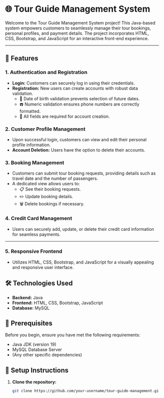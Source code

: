 # 🌐 Tour Guide Management System

Welcome to the Tour Guide Management System project! This Java-based system empowers customers to seamlessly manage their tour bookings, personal profiles, and payment details. The project incorporates HTML, CSS, Bootstrap, and JavaScript for an interactive front-end experience.

---

## 🚀 Features

### 1. Authentication and Registration

- **Login:** Customers can securely log in using their credentials.
- **Registration:** New users can create accounts with robust data validation.
  - 📅 Date of birth validation prevents selection of future dates.
  - ☎️ Numeric validation ensures phone numbers are correctly formatted.
  - 🔐 All fields are required for account creation.

### 2. Customer Profile Management

- Upon successful login, customers can view and edit their personal profile information.
- **Account Deletion:** Users have the option to delete their accounts.

### 3. Booking Management

- Customers can submit tour booking requests, providing details such as travel date and the number of passengers.
- A dedicated view allows users to:
  - 📋 See their booking requests.
  - ✏️ Update booking details.
  - 🗑️ Delete bookings if necessary.

### 4. Credit Card Management

- Users can securely add, update, or delete their credit card information for seamless payments.

---
### 5. Responsive Frontend
- Utilizes HTML, CSS, Bootstrap, and JavaScript for a visually appealing and responsive user interface.

## 🛠️ Technologies Used

- **Backend:** Java
- **Frontend:** HTML, CSS, Bootstrap, JavaScript
- **Database:** MySQL

## 🛑 Prerequisites

Before you begin, ensure you have met the following requirements:

- Java JDK (version 19)
- MySQL Database Server
- (Any other specific dependencies)

## 🔧 Setup Instructions

1. **Clone the repository:**

   ```bash
   git clone https://github.com/your-username/tour-guide-management.git

